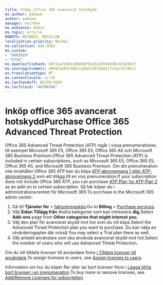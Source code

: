 ```yaml
---
title: Inköp office 365 avancerat hotskydd
ms.author: pebaum
author: pebaum
manager: mnirkhe
ms.audience: Admin
ms.topic: article
ROBOTS: NOINDEX, NOFOLLOW
localization_priority: Normal
ms.collection: Adm_O365
ms.custom:
- "9003019"
- "5758"
ms.openlocfilehash: 80f3ea749813d6038f9234229f445d6cd43d3637
ms.sourcegitcommit: e09af4285c6b81ca0a5320fdb811713ac25748c3
ms.translationtype: MT
ms.contentlocale: sv-SE
ms.lasthandoff: 06/09/2020
ms.locfileid: "44708346"
---
```

# <a name="purchase-office-365-advanced-threat-protection"></a><span data-ttu-id="d333f-102">Inköp office 365 avancerat hotskydd</span><span class="sxs-lookup"><span data-stu-id="d333f-102">Purchase Office 365 Advanced Threat Protection</span></span>

<span data-ttu-id="d333f-103">Office 365 Advanced Threat Protection (ATP) ingår i vissa prenumerationer, till exempel Microsoft 365 E5, Office 365 E5, Office 365 A5 och Microsoft 365 Business Premium.</span><span class="sxs-lookup"><span data-stu-id="d333f-103">Office 365 Advanced Threat Protection (ATP) is included in certain subscriptions, such as Microsoft 365 E5, Office 365 E5, Office 365 A5, and Microsoft 365 Business Premium.</span></span> <span data-ttu-id="d333f-104">Om din prenumeration inte innehåller Office 365 ATP kan du köpa [ATP-abonnemang 1 eller ATP-abonnemang 2](https:/www.microsoft.com/microsoft-365/exchange/advance-threat-protection?market=um#office-ProductsCompare-785zwzq) som ett tillägg till en viss prenumeration.</span><span class="sxs-lookup"><span data-stu-id="d333f-104">If your subscription does not include Office 365 ATP, you can purchase [ATP Plan 1or ATP Plan 2](https:/www.microsoft.com/microsoft-365/exchange/advance-threat-protection?market=um#office-ProductsCompare-785zwzq) as an add-on to certain subscription.</span></span> <span data-ttu-id="d333f-105">Så här köper du i administrationscentret för Microsoft 365:</span><span class="sxs-lookup"><span data-stu-id="d333f-105">To purchase in the Microsoft 365 admin center:</span></span>

1. <span data-ttu-id="d333f-106">Gå till **Tjänster för**   >   [faktureringsköp](https://go.microsoft.com/fwlink/p/?linkid=868433).</span><span class="sxs-lookup"><span data-stu-id="d333f-106">Go to  **Billing**  >  [Purchase services](https://go.microsoft.com/fwlink/p/?linkid=868433).</span></span>
2. <span data-ttu-id="d333f-107">Välj **Sidan Tillägg från** Andra kategorier som kan intressera **dig.**</span><span class="sxs-lookup"><span data-stu-id="d333f-107">Select **Add-ons**  page from **Other categories that might interest you.**</span></span>
3. <span data-ttu-id="d333f-108">Välj den plan för avancerat skydd mot hot som du vill köpa.</span><span class="sxs-lookup"><span data-stu-id="d333f-108">Select the Advanced Threat Protection plan you want to purchase.</span></span> <span data-ttu-id="d333f-109">Du kan välja en utvärderingsplan där också.</span><span class="sxs-lookup"><span data-stu-id="d333f-109">You may select a Trial plan there as well.</span></span>
4. <span data-ttu-id="d333f-110">Välj antalet användare som ska använda avancerat skydd mot hot.</span><span class="sxs-lookup"><span data-stu-id="d333f-110">Select the number of users who will use Advanced Threat Protection.</span></span>

<span data-ttu-id="d333f-111">Om du vill tilldela licenser till användare finns [i Tilldela licenser till användare](https://docs.microsoft.com/microsoft-365/admin/manage/assign-licenses-to-users?view=o365-worldwide).</span><span class="sxs-lookup"><span data-stu-id="d333f-111">To assign licenses to users, see [Assign licenses to users](https://docs.microsoft.com/microsoft-365/admin/manage/assign-licenses-to-users?view=o365-worldwide).</span></span>

<span data-ttu-id="d333f-112">Information om hur du köper fler eller tar bort licenser finns i [Lägga till/ta bort licenser i en prenumeration](https://docs.microsoft.com/microsoft-365/commerce/licenses/buy-licenses?view=o365-worldwide#add-or-remove-licenses-for-your-business-subscription).</span><span class="sxs-lookup"><span data-stu-id="d333f-112">To buy more or remove licenses, see [Add/Remove Licenses for subscription](https://docs.microsoft.com/microsoft-365/commerce/licenses/buy-licenses?view=o365-worldwide#add-or-remove-licenses-for-your-business-subscription).</span></span>